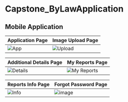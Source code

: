 # Capstone_ByLawApplication

## Mobile Application

| Application Page | Image Upload Page |
|------------------|-------------------|
| ![App](https://github.com/user-attachments/assets/1a6b7a13-fcd8-4357-b111-a6352a3151dc) | ![Upload](https://images-ext-1.discordapp.net/external/ButcQvskXj-mLx7pdXyjMk8AWq8HhzTuGEwvrLwoAkQ/https/github.com/user-attachments/assets/e8d212ff-bddf-4a1e-8d8a-a600650b559e?format=webp&width=191&height=416) |

| Additional Details Page | My Reports Page |
|-------------------------|-----------------|
| ![Details](https://github.com/user-attachments/assets/5699e8a9-e9f4-4b66-91bf-8a1a17de8948) | ![My Reports](https://github.com/user-attachments/assets/59410dd0-00bb-4e69-8ca9-43d9c1d8a12a) |

| Reports Info Page | Forgot Password Page |
|-------------------|-----------------------|
| ![Info](https://github.com/user-attachments/assets/0adba3cc-1e12-4b98-90f5-2e9ff038ba10) | ![image](https://github.com/user-attachments/assets/620e7a48-f89d-4783-b2e6-7194fffb4421)

